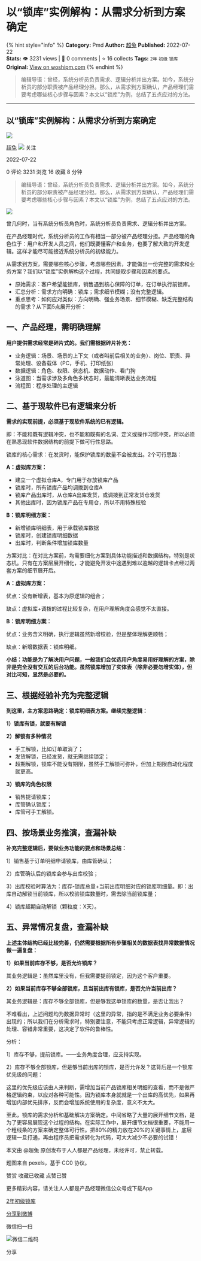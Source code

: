 # 以“锁库”实例解构：从需求分析到方案确定
{% hint style="info" %}
**Category:** Pmd
**Author:** [超兔](https://www.woshipm.com/u/1432689)
**Published:** 2022-07-22  
**Stats:** 👁️ 3231 views | 💬 0 comments | ⭐ 16 collects
**Tags:** `2年` `初级` `锁库`
**Original:** [View on woshipm.com](https://www.woshipm.com/pmd/5534256.html)
{% endhint %}
> 编辑导语：曾经，系统分析员负责需求、逻辑分析并出方案。如今，系统分析员的部分职责被产品经理分担。那么，从需求到方案确认，产品经理们需要考虑哪些核心步骤与因素？本文以“锁库”为例，总结了五点应对的方法。

---

## 以“锁库”实例解构：从需求分析到方案确定

[![](https://static.woshipm.com/view/woshipm_api_def_20241220111338_8700.png?imageView2/1/w/72/h/72/q/100)](https://www.woshipm.com/u/1432689)

[超兔](https://www.woshipm.com/u/1432689) ![](https://static.woshipm.com/tag/1101_1@2x.png) 关注

2022-07-22

0 评论 3231 浏览 16 收藏 8 分钟

> 编辑导语：曾经，系统分析员负责需求、逻辑分析并出方案。如今，系统分析员的部分职责被产品经理分担。那么，从需求到方案确认，产品经理们需要考虑哪些核心步骤与因素？本文以“锁库”为例，总结了五点应对的方法。

![](https://image.woshipm.com/wp-files/2022/07/Yw90nn6JW4jqPjA1awS8.jpg)

曾几何时，当有系统分析员角色时，系统分析员负责需求、逻辑分析并出方案。

在产品经理时代，系统分析员的工作有相当一部分被产品经理分担。产品经理的角色位于：用户和开发人员之间，他们既要懂客户和业务，也要了解大致的开发逻辑。这样才能尽可能接近系统分析员的初级能力。

从需求到方案，需要哪些核心步骤，考虑哪些因素，才能做出一份完整的需求和业务方案？我们以“锁库”实例解构这个过程，共同提取步骤和因素的要点。

*   原始需求：客户希望能锁库，销售遇到核心保障的订单，在订单执行前锁库。
*   汇总分析：需求方向明确：锁库；需求细节模糊；没有完整逻辑。
*   重点思考：如何应对类似：方向明确、强业务场景、细节模糊、缺乏完整结构的需求？从下面5点展开分析：

## 一、产品经理，需明确理解

**用户提供需求经常是碎片式的。我们需根据碎片补充：**

*   业务逻辑：场景、场景的上下文（或者叫前后相关的业务）、岗位、职责、异常处理、设备载体（PC，手机、打印纸张）
*   数据逻辑：角色、权限、状态机、数据动作、看门狗
*   泳道图：当需求涉及多角色多状态时，最能清晰表达业务流程
*   流程图：程序处理的主逻辑

## 二、基于现软件已有逻辑来分析

**需求的实现前提，必须基于现软件系统的已有逻辑。**

即：不能和既有逻辑冲突，也不能和既有的名词、定义或操作习惯冲突，所以必须在熟悉现软件数据结构的前提下做可行性思路。

锁库的核心需求：在发货时，能保护锁库的数量不会被发出。2个可行思路：

**A：虚拟库方案：**

*   建立一个虚拟仓库A，专门用于存放锁库产品
*   锁库时，所有锁库产品均调拨到仓库A
*   锁库产品出库时，从仓库A出库发货，或调拨到正常发货仓发货
*   其他出库时，因为锁库产品在专用仓，所以不用特殊校验

**B：锁库明细方案：**

*   新增锁库明细表，用于承载锁库数据
*   锁库时，创建锁库明细数据
*   出库时，判断条件增加锁库数量

方案对比：在对比方案前，均需要细化方案到具体功能描述和数据结构，特别是状态机。只有在方案层展开细化，才能避免开发中途遇到难以逾越的逻辑卡点经过两套方案的细节展开后。

**A：虚拟库方案：**

优点：没有新增表，基本为原逻辑的组合；

缺点：虚拟库+调拨的过程比较复杂，在用户理解角度会感觉不太直接。

**B：锁库明细方案：**

优点：业务含义明确，执行逻辑虽然新增校验，但是整体理解更顺畅；

缺点：新增数据表：锁库明细。

**小结：功能是为了解决用户问题，一般我们会优选用户角度易用好理解的方案，除非是完全没有交互的后台功能。虽然锁库增加了实体表（除非必要勿增实体），但对比可知，显然是必要的。**

## 三、根据经验补充为完整逻辑

**到这里，主方案思路确定：锁库明细表方案。继续完整逻辑：**

**1）锁库有锁，就要有解锁**

**2）解锁有多种情况**

*   手工解锁，比如订单取消了；
*   发货解锁，已经发货，就无需继续锁定；
*   超期解锁，锁库不能没有期限，虽然手工解锁可弥补，但加上期限自动化程度就更高。

**3）锁库的角色权限**

*   销售提请锁库；
*   库管确认锁库；
*   库管可手工解锁。

## 四、按场景业务推演，查漏补缺

**补充完整逻辑后，要做业务功能的要点和场景总结：**

1）销售基于订单明细申请锁库，由库管确认；

2）库管确认后的锁库会参与出库校验；

3）出库校验时算法为：库存-锁库总量+当前出库明细对应的锁库明细量。即：出库自动解锁当前锁库，所以校验锁库数量时，需去除当前锁库量；

4）锁库超期自动解锁（颗粒度：X天）。

## 五、异常情况复盘，查漏补缺

**上述主体结构已经比较完善，仍然需要根据所有步骤相关的数据表找异常数据情况做一遍复盘：**

**1）如果当前库存不够，是否允许锁库？**

其业务逻辑是：虽然库里没有，但我需要提前锁定，因为这个客户重要。

**2）如果当前库存不够全部锁库，且当前出库有锁库，是否允许当前出库？**

其业务逻辑是：库存不够全部锁库，但是够我这单锁库的数量，是否让我出？

不难看出，上述问题均为数据异常时（这里的异常，指的是不满足业务必要条件）出现的；所以我们在分析需求时，特别要注意，不能只考虑正常逻辑，异常逻辑的处理、容错非常重要，这决定了软件的鲁棒性。

分析：

1）库存不够，提前锁库。——业务角度合理，应支持实现。

2）库存不够全部锁库，但是够当前出库的锁库，是否允许发？这背后是一个锁库优先级的问题：

这里的优先级应该由人来判断，需增加当前产品锁库相关明细的查看，而不是做严格逻辑约束，以应对各种可能性。因为锁库本身就就是一个出库的高优先，如果再增加内部优先排序，反而会增加系统使用的复杂度，意义不太大。

至此，锁库的需求分析和基础解决方案确定。中间省略了大量的展开细节文档，是为了更容易展现这个过程的结构。在实际工作中，展开细节文档很重要，不能用一个粗线条的方案来确定整体可行性。把80%的精力放在20%的关键事情上，底层逻辑一旦打通，再由程序员把需求转化为代码，可大大减少不必要的试错！

本文由 @超兔 原创发布于人人都是产品经理，未经许可，禁止转载。

题图来自 pexels，基于 CC0 协议。

赞赏 收藏已收藏 点赞已赞

更多精彩内容，请关注人人都是产品经理微信公众号或下载App

[2年](https://www.woshipm.com/tag/2%e5%b9%b4)[初级](https://www.woshipm.com/tag/%e5%88%9d%e7%ba%a7)[锁库](https://www.woshipm.com/tag/%e9%94%81%e5%ba%93)

[分享到微博](https://service.weibo.com/share/share.php?appkey=2775287854&title=以“锁库”实例解构：从需求分析到方案确定&url=https://www.woshipm.com/pmd/5534256.html&pic=https://image.woshipm.com/wp-files/2022/07/Yw90nn6JW4jqPjA1awS8.jpg)

微信扫一扫

![微信二维码](https://api.pwmqr.com/qrcode/create/?url=https://www.woshipm.com/pmd/5534256.html)

分享